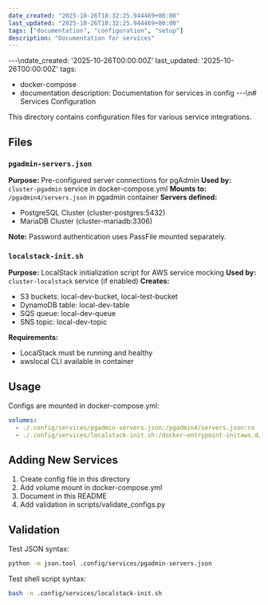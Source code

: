 ```yaml
---
date_created: "2025-10-26T18:32:25.944469+00:00"
last_updated: "2025-10-26T18:32:25.944469+00:00"
tags: ["documentation", "configuration", "setup"]
description: "Documentation for services"
---
```


---\ndate_created: '2025-10-26T00:00:00Z'
last_updated: '2025-10-26T00:00:00Z'
tags:

- docker-compose
- documentation
  description: Documentation for services in config
  ---\n# Services Configuration

This directory contains configuration files for various service integrations.

## Files

### `pgadmin-servers.json`

**Purpose:** Pre-configured server connections for pgAdmin
**Used by:** `cluster-pgadmin` service in docker-compose.yml
**Mounts to:** `/pgadmin4/servers.json` in pgadmin container
**Servers defined:**

- PostgreSQL Cluster (cluster-postgres:5432)
- MariaDB Cluster (cluster-mariadb:3306)

**Note:** Password authentication uses PassFile mounted separately.

### `localstack-init.sh`

**Purpose:** LocalStack initialization script for AWS service mocking
**Used by:** `cluster-localstack` service (if enabled)
**Creates:**

- S3 buckets: local-dev-bucket, local-test-bucket
- DynamoDB table: local-dev-table
- SQS queue: local-dev-queue
- SNS topic: local-dev-topic

**Requirements:**

- LocalStack must be running and healthy
- awslocal CLI available in container

## Usage

Configs are mounted in docker-compose.yml:

```yaml
volumes:
  - ./.config/services/pgadmin-servers.json:/pgadmin4/servers.json:ro
  - ./.config/services/localstack-init.sh:/docker-entrypoint-initaws.d/init.sh:ro
```

## Adding New Services

1. Create config file in this directory
2. Add volume mount in docker-compose.yml
3. Document in this README
4. Add validation in scripts/validate_configs.py

## Validation

Test JSON syntax:

```bash
python -m json.tool .config/services/pgadmin-servers.json
```

Test shell script syntax:

```bash
bash -n .config/services/localstack-init.sh
```
